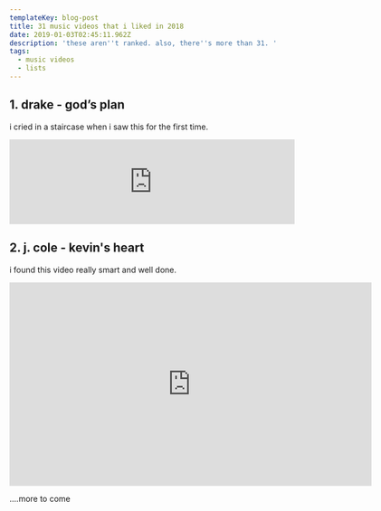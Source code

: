 ```yaml
---
templateKey: blog-post
title: 31 music videos that i liked in 2018
date: 2019-01-03T02:45:11.962Z
description: 'these aren''t ranked. also, there''s more than 31. '
tags:
  - music videos
  - lists
---
```

## 1. drake - god’s plan

i cried in a staircase when i saw this for the first time.

<div class="container is-fluid">
  <div class="video-container">
    <iframe width="100%" height="auto" src="https://www.youtube.com/embed/xpVfcZ0ZcFM" frameborder="0" allowfullscreen></iframe>
  </div>
</div>




## 2. j. cole - kevin's heart

i found this video really smart and well done.

<iframe width="640" height="360" src="https://www.youtube.com/embed/ufynqs_COF4" frameborder="0" allow="accelerometer; autoplay; encrypted-media; gyroscope; picture-in-picture" allowfullscreen></iframe>

....more to come
